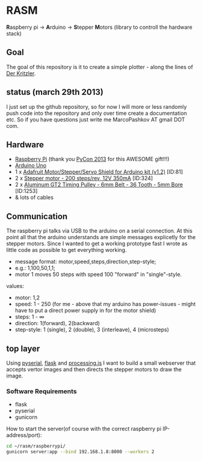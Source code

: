 RASM
====

**R**aspberry pi -> **A**rduino -> **S**tepper **M**otors (library to controll the hardware stack)

## Goal
The goal of this repository is it to create a simple plotter - along the lines of [Der Kritzler](http://tinkerlog.com/2011/09/02/der-kritzler/).

## status (march 29th 2013)
I just set up the github repository, so for now I will more or less randomly push code into the repository and only over time create a documentation etc. So if you have questions just write me MarcoPashkov AT gmail DOT com.


## Hardware
* [Raspberry Pi](http://www.raspberrypi.org/) (thank you [PyCon 2013](https://us.pycon.org/2013/) for this AWESOME gift!!!)
* [Arduino Uno](http://arduino.cc/)
* 1 x [Adafruit Motor/Stepper/Servo Shield for Arduino kit (v1.2)](http://www.adafruit.com/products/81) [ID:81]
* 2 x [Stepper motor - 200 steps/rev, 12V 350mA](http://www.adafruit.com/products/324) [ID:324]
* 2 x [Aluminum GT2 Timing Pulley - 6mm Belt - 36 Tooth - 5mm Bore](http://www.adafruit.com/products/1253) [ID:1253]
* & lots of cables

## Communication
The raspberry pi talks via USB to the arduino on a serial connection. At this point all that the arduino understands are simple messages explicetly for the stepper motors. Since I wanted to get a working prototype fast I wrote as little code as possible to get everything working.

* message format: motor,speed,steps,direction,step-style;
* e.g.: 1,100,50,1,1;
* motor 1 moves 50 steps with speed 100 "forward" in "single"-style.

values: 
* motor: 1,2
* speed: 1 - 250 (for me - above that my arduino has power-issues - might have to put a direct power supply in for the motor shield)
* steps: 1 - ∞
* direction: 1(forward), 2(backward)
* step-style: 1 (single), 2 (double), 3 (interleave), 4 (microsteps)

## top layer
Using [pyserial](http://pyserial.sourceforge.net/), [flask](http://flask.pocoo.org/) and [processing.js](http://processingjs.org/) I want to build a small webserver that accepts vertor images and then directs the stepper motors to draw the image.

### Software Requirements
* flask
* pyserial
* gunicorn

How to start the server(of course with the correct raspberry pi IP-address/port):
```bash
cd ~/rasm/raspberrypi/
gunicorn server:app --bind 192.168.1.8:8000 --workers 2
```
